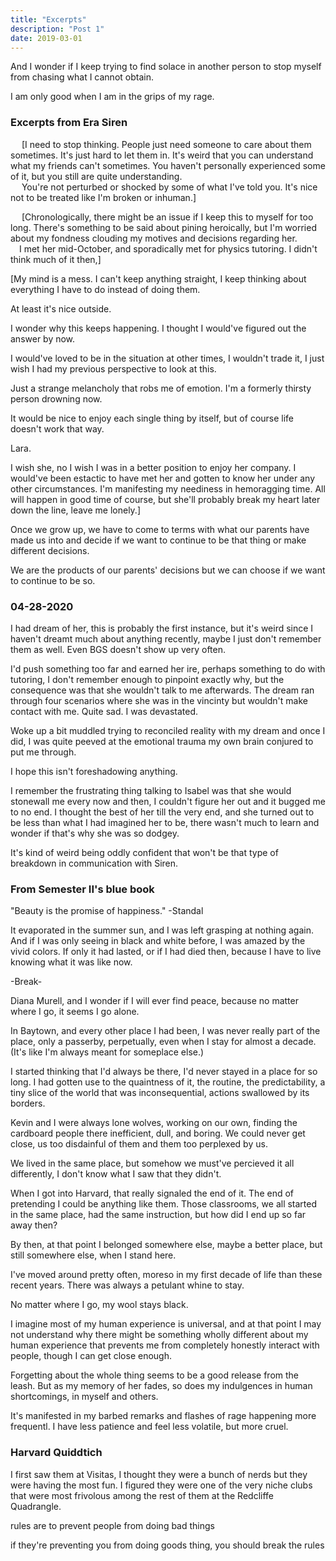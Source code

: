 ```yaml
---
title: "Excerpts"
description: "Post 1"
date: 2019-03-01
---
```


And I wonder if I keep trying to find solace in another person to stop myself from chasing what I cannot obtain.

I am only good when I am in the grips of my rage.

### Excerpts from Era Siren

&emsp; [I need to stop thinking. People just need someone to care about them sometimes. It's just hard to let them in. It's weird that you can understand what my friends can't sometimes. You haven't personally experienced some of it, but you still are quite understanding.  
&emsp; You're not perturbed or shocked by some of what I've told you. It's nice not to be treated like I'm broken or inhuman.]


&emsp; [Chronologically, there might be an issue if I keep this to myself for too long. There's something to be said about pining heroically, but I'm worried about my fondness clouding my motives and decisions regarding her.  
&emsp;I met her mid-October, and sporadically met for physics tutoring. I didn't think much of it then,]

[My mind is a mess. I can't keep anything straight, I keep thinking about everything I have to do instead of doing them.

At least it's nice outside.

I wonder why this keeps happening. I thought I would've figured out the answer by now.

I would've loved to be in the situation at other times, I wouldn't trade it, I just wish I had my previous perspective to look at this.

Just a strange melancholy that robs me of emotion. I'm a formerly thirsty person drowning now.

It would be nice to enjoy each single thing by itself, but of course life doesn't work that way.

Lara.

I wish she, no I wish I was in a better position to enjoy her company. I would've been estactic to have met her and gotten to know her under any other circumstances. I'm manifesting my neediness in hemoragging time. All will happen in good time of course, but she'll probably break my heart later down the line, leave me lonely.]


Once we grow up, we have to come to terms with what our parents have made us into and decide if we want to continue to be that thing or make different decisions.

We are the products of our parents' decisions but we can choose if we want to continue to be so.

### 04-28-2020  
I had dream of her, this is probably the first instance, but it's weird since I haven't dreamt much about anything recently, maybe I just don't remember them as well. Even BGS doesn't show up very often.

I'd push something too far and earned her ire, perhaps something to do with tutoring, I don't remember enough to pinpoint exactly why, but the consequence was that she wouldn't talk to me afterwards. The dream ran through four scenarios where she was in the vincinty but wouldn't make contact with me. Quite sad. I was devastated.

Woke up a bit muddled trying to reconciled reality with my dream and once I did, I was quite peeved at the emotional trauma my own brain conjured to put me through.

I hope this isn't foreshadowing anything.

I remember the frustrating thing talking to Isabel was that she would stonewall me every now and then, I couldn't figure her out and it bugged me to no end. I thought the best of her till the very end, and she turned out to be less than what I had imagined her to be, there wasn't much to learn and wonder if that's why she was so dodgey.

It's kind of weird being oddly confident that won't be that type of breakdown in communication with Siren.


### From Semester II's blue book

"Beauty is the promise of happiness." -Standal

It evaporated in the summer sun, and I was left grasping at nothing again. And if I was only seeing in black and white before, I was amazed by the vivid colors. If only it had lasted, or if I had died then, because I have to live knowing what it was like now.

-Break-

Diana Murell, and I wonder if I will ever find peace, because no matter where I go, it seems I go alone.

In Baytown, and every other place I had been, I was never really part of the place, only a passerby, perpetually, even when I stay for almost a decade. (It's like I'm always meant for someplace else.)

I started thinking that I'd always be there, I'd never stayed in a place for so long. I had gotten use to the quaintness of it, the routine, the predictability, a tiny slice of the world that was inconsequential, actions swallowed by its borders.

Kevin and I were always lone wolves, working on our own, finding the cardboard people there inefficient, dull, and boring. We could never get close, us too disdainful of them and them too perplexed by us.

We lived in the same place, but somehow we must've percieved it all differently, I don't know what I saw that they didn't.

When I got into Harvard, that really signaled the end of it. The end of pretending I could be anything like them. Those classrooms, we all started in the same place, had the same instruction, but how did I end up so far away then?

By then, at that point I belonged somewhere else, maybe a better place, but still somewhere else, when I stand here.

I've moved around pretty often, moreso in my first decade of life than these recent years. There was always a petulant whine to stay.

No matter where I go, my wool stays black.


I imagine most of my human experience is universal, and at that point I may not understand why there might be something wholly different about my human experience that prevents me from completely honestly interact with people, though I can get close enough.

Forgetting about the whole thing seems to be a good release from the leash. But as my memory of her fades, so does my indulgences in human shortcomings, in myself and others.

It's manifested in my barbed remarks and flashes of rage happening more frequentl. I have less patience and feel less volatile, but more cruel.



### Harvard Quiddtich

I first saw them at Visitas, I thought they were a bunch of nerds but they were having the most fun. I figured they were one of the very niche clubs that were most frivolous among the rest of them at the Redcliffe Quadrangle.




rules are to prevent people from doing bad things

if they're preventing you from doing goods thing, you should break the rules

